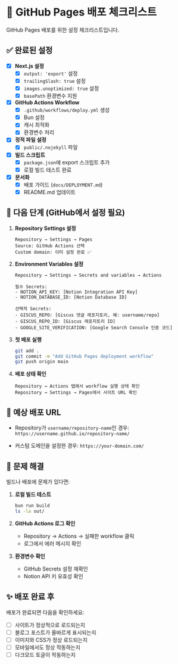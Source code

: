 # 🔧 GitHub Pages 배포 체크리스트

GitHub Pages 배포를 위한 설정 체크리스트입니다.

## ✅ 완료된 설정

- [x] **Next.js 설정**
  - [x] `output: 'export'` 설정
  - [x] `trailingSlash: true` 설정  
  - [x] `images.unoptimized: true` 설정
  - [x] `basePath` 환경변수 지원

- [x] **GitHub Actions Workflow**
  - [x] `.github/workflows/deploy.yml` 생성
  - [x] Bun 설정
  - [x] 캐시 최적화
  - [x] 환경변수 처리

- [x] **정적 파일 설정**
  - [x] `public/.nojekyll` 파일

- [x] **빌드 스크립트**
  - [x] `package.json`에 export 스크립트 추가
  - [x] 로컬 빌드 테스트 완료

- [x] **문서화**
  - [x] 배포 가이드 (`docs/DEPLOYMENT.md`)
  - [x] README.md 업데이트

## 🚀 다음 단계 (GitHub에서 설정 필요)

1. **Repository Settings 설정**
   ```
   Repository → Settings → Pages
   Source: GitHub Actions 선택
   Custom domain: 이미 설정 완료 ✅
   ```

2. **Environment Variables 설정**
   ```
   Repository → Settings → Secrets and variables → Actions
   
   필수 Secrets:
   - NOTION_API_KEY: [Notion Integration API Key]
   - NOTION_DATABASE_ID: [Notion Database ID]
   
   선택적 Secrets:
   - GISCUS_REPO: [Giscus 댓글 레포지토리, 예: username/repo]
   - GISCUS_REPO_ID: [Giscus 레포지토리 ID]
   - GOOGLE_SITE_VERIFICATION: [Google Search Console 인증 코드]
   ```

3. **첫 배포 실행**
   ```bash
   git add .
   git commit -m "Add GitHub Pages deployment workflow"
   git push origin main
   ```

4. **배포 상태 확인**
   ```
   Repository → Actions 탭에서 workflow 실행 상태 확인
   Repository → Settings → Pages에서 사이트 URL 확인
   ```

## 🔗 예상 배포 URL

- Repository가 `username/repository-name`인 경우:
  `https://username.github.io/repository-name/`

- 커스텀 도메인을 설정한 경우:
  `https://your-domain.com/`

## 🐛 문제 해결

빌드나 배포에 문제가 있다면:

1. **로컬 빌드 테스트**
   ```bash
   bun run build
   ls -la out/
   ```

2. **GitHub Actions 로그 확인**
   - Repository → Actions → 실패한 workflow 클릭
   - 로그에서 에러 메시지 확인

3. **환경변수 확인**
   - GitHub Secrets 설정 재확인
   - Notion API 키 유효성 확인

## ✨ 배포 완료 후

배포가 완료되면 다음을 확인하세요:

- [ ] 사이트가 정상적으로 로드되는지
- [ ] 블로그 포스트가 올바르게 표시되는지  
- [ ] 이미지와 CSS가 정상 로드되는지
- [ ] 모바일에서도 정상 작동하는지
- [ ] 다크모드 토글이 작동하는지
